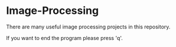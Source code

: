 # Image-Processing
There are many useful image processing projects in this repository.

If you want to end the program please press 'q'.
